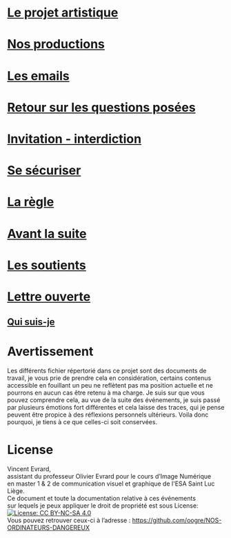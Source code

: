 # [Le projet artistique](./briefing.md)

# [Nos productions](./travaux.md)

# [Les emails](./accusation.md)

# [Retour sur les questions posées](./reponse.md)

# [Invitation - interdiction](./invitation.md)

# [Se sécuriser](./securite.md)

# [La règle](./règlement.md)

# [Avant la suite](./attente.md)

# [Les soutients ](./soutient.md)

# [Lettre ouverte ](./lettre.md)

## [Qui suis-je](./Portfolio.vincent.pdf)

# Avertissement
Les différents fichier répertorié dans ce projet sont des documents de travail, je vous prie de prendre cela en considération, certains contenus accessible en fouillant un peu ne reflètent pas ma position actuelle et ne pourrons en aucun cas être retenu à ma charge. Je suis sur que vous pouvez comprendre cela, au vue de la suite des événements, je suis passé par plusieurs émotions fort différentes et cela laisse des traces, qui je pense peuvent être propice à des réflexions personnels ultérieurs. Voila donc pourquoi, je tiens à ce que celles-ci soit conservées.

# License
Vincent Evrard,<br/>
assistant du professeur Olivier Evrard pour le cours d’Image Numérique <br/>
en master 1 & 2 de communication visuel et graphique de l'ESA Saint Luc Liège.<br/>
Ce document et toute la documentation relative à ces événements<br/>
sur lequels je peux appliquer le droit de propriété est sous License: <br/>
[![License: CC BY-NC-SA 4.0](https://img.shields.io/badge/License-CC%20BY--NC--SA%204.0-lightgrey.svg)](https://creativecommons.org/licenses/by-nc-sa/4.0/)<br/>
Vous pouvez retrouver ceux-ci à l’adresse : https://github.com/oogre/NOS-ORDINATEURS-DANGEREUX